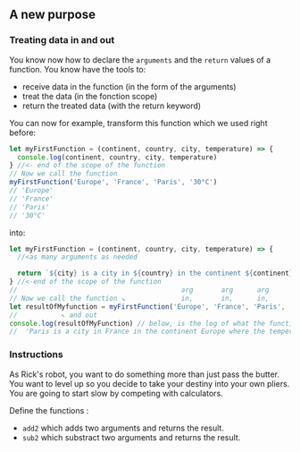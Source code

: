 ## A new purpose

### Treating data in and out

You know now how to declare the `arguments` and the `return` values of a
function. You know have the tools to:

- receive data in the function (in the form of the arguments)
- treat the data (in the fonction scope)
- return the treated data (with the return keyword)

You can now for example, transform this function which we used right before:

```js
let myFirstFunction = (continent, country, city, temperature) => {
  console.log(continent, country, city, temperature)
} //<- end of the scope of the function
// Now we call the function
myFirstFunction('Europe', 'France', 'Paris', '30°C')
// 'Europe'
// 'France'
// 'Paris'
// '30°C'
```

into:

```js
let myFirstFunction = (continent, country, city, temperature) => {
  //<as many arguments as needed

  return `${city} is a city in ${country} in the continent ${continent} where the temperature is of ${temperature} today.`
} //<-end of the scope of the function
//                                         arg       arg      arg      arg
// Now we call the function ↘              in,       in,      in,      in,
let resultOfMyfunction = myFirstFunction('Europe', 'France', 'Paris', '30°C')
//           ↖ and out
console.log(resultOfMyFunction) // below, is the log of what the function returned to us.
//  'Paris is a city in France in the continent Europe where the temperature is of 30°C today.'
```

### Instructions

As Rick's robot, you want to do something more than just pass the butter. You
want to level up so you decide to take your destiny into your own pliers. You
are going to start slow by competing with calculators.

Define the functions :

- `add2` which adds two arguments and returns the result.
- `sub2` which substract two arguments and returns the result.
